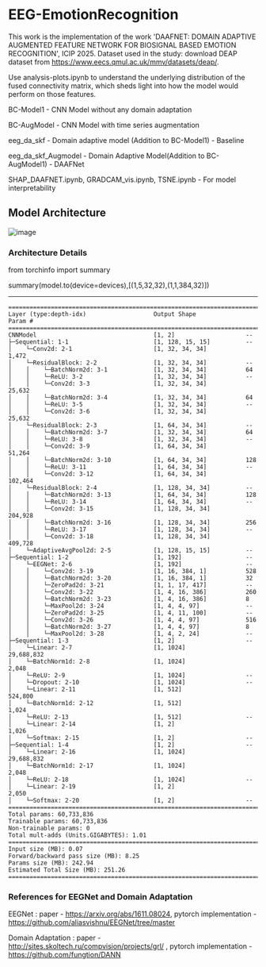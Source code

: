 # EEG-EmotionRecognition

This work is the implementation of the work 'DAAFNET: DOMAIN ADAPTIVE AUGMENTED FEATURE NETWORK FOR BIOSIGNAL BASED EMOTION RECOGNITION', ICIP 2025.
Dataset used in the study: download DEAP dataset from https://www.eecs.qmul.ac.uk/mmv/datasets/deap/.

Use analysis-plots.ipynb to understand the underlying distribution of the fused connectivity matrix, which sheds light into how the model would perform on those features.

BC-Model1 - CNN Model without any domain adaptation


BC-AugModel - CNN Model with time series augmentation


eeg_da_skf - Domain adaptive model (Addition to BC-Model1) - Baseline


eeg_da_skf_Augmodel - Domain Adaptive Model(Addition to BC-AugModel1) - DAAFNet


SHAP_DAAFNET.ipynb, GRADCAM_vis.ipynb, TSNE.ipynb - For model interpretability

## **Model Architecture**
![image](https://github.com/Mythili98/EEG-EmotionRecognition-DA-AFNet/assets/36411676/fab242c1-170a-405e-abad-bfcc1d943ec6)

### Architecture Details
from torchinfo import summary

summary(model.to(device=devices),[(1,5,32,32),(1,1,384,32)])

___________________________________________________________________________
```plaintext
==========================================================================================
Layer (type:depth-idx)                   Output Shape              Param #
==========================================================================================
CNNModel                                 [1, 2]                    --
├─Sequential: 1-1                        [1, 128, 15, 15]          --
│    └─Conv2d: 2-1                       [1, 32, 34, 34]           1,472
│    └─ResidualBlock: 2-2                [1, 32, 34, 34]           --
│    │    └─BatchNorm2d: 3-1             [1, 32, 34, 34]           64
│    │    └─ReLU: 3-2                    [1, 32, 34, 34]           --
│    │    └─Conv2d: 3-3                  [1, 32, 34, 34]           25,632
│    │    └─BatchNorm2d: 3-4             [1, 32, 34, 34]           64
│    │    └─ReLU: 3-5                    [1, 32, 34, 34]           --
│    │    └─Conv2d: 3-6                  [1, 32, 34, 34]           25,632
│    └─ResidualBlock: 2-3                [1, 64, 34, 34]           --
│    │    └─BatchNorm2d: 3-7             [1, 32, 34, 34]           64
│    │    └─ReLU: 3-8                    [1, 32, 34, 34]           --
│    │    └─Conv2d: 3-9                  [1, 64, 34, 34]           51,264
│    │    └─BatchNorm2d: 3-10            [1, 64, 34, 34]           128
│    │    └─ReLU: 3-11                   [1, 64, 34, 34]           --
│    │    └─Conv2d: 3-12                 [1, 64, 34, 34]           102,464
│    └─ResidualBlock: 2-4                [1, 128, 34, 34]          --
│    │    └─BatchNorm2d: 3-13            [1, 64, 34, 34]           128
│    │    └─ReLU: 3-14                   [1, 64, 34, 34]           --
│    │    └─Conv2d: 3-15                 [1, 128, 34, 34]          204,928
│    │    └─BatchNorm2d: 3-16            [1, 128, 34, 34]          256
│    │    └─ReLU: 3-17                   [1, 128, 34, 34]          --
│    │    └─Conv2d: 3-18                 [1, 128, 34, 34]          409,728
│    └─AdaptiveAvgPool2d: 2-5            [1, 128, 15, 15]          --
├─Sequential: 1-2                        [1, 192]                  --
│    └─EEGNet: 2-6                       [1, 192]                  --
│    │    └─Conv2d: 3-19                 [1, 16, 384, 1]           528
│    │    └─BatchNorm2d: 3-20            [1, 16, 384, 1]           32
│    │    └─ZeroPad2d: 3-21              [1, 1, 17, 417]           --
│    │    └─Conv2d: 3-22                 [1, 4, 16, 386]           260
│    │    └─BatchNorm2d: 3-23            [1, 4, 16, 386]           8
│    │    └─MaxPool2d: 3-24              [1, 4, 4, 97]             --
│    │    └─ZeroPad2d: 3-25              [1, 4, 11, 100]           --
│    │    └─Conv2d: 3-26                 [1, 4, 4, 97]             516
│    │    └─BatchNorm2d: 3-27            [1, 4, 4, 97]             8
│    │    └─MaxPool2d: 3-28              [1, 4, 2, 24]             --
├─Sequential: 1-3                        [1, 2]                    --
│    └─Linear: 2-7                       [1, 1024]                 29,688,832
│    └─BatchNorm1d: 2-8                  [1, 1024]                 2,048
│    └─ReLU: 2-9                         [1, 1024]                 --
│    └─Dropout: 2-10                     [1, 1024]                 --
│    └─Linear: 2-11                      [1, 512]                  524,800
│    └─BatchNorm1d: 2-12                 [1, 512]                  1,024
│    └─ReLU: 2-13                        [1, 512]                  --
│    └─Linear: 2-14                      [1, 2]                    1,026
│    └─Softmax: 2-15                     [1, 2]                    --
├─Sequential: 1-4                        [1, 2]                    --
│    └─Linear: 2-16                      [1, 1024]                 29,688,832
│    └─BatchNorm1d: 2-17                 [1, 1024]                 2,048
│    └─ReLU: 2-18                        [1, 1024]                 --
│    └─Linear: 2-19                      [1, 2]                    2,050
│    └─Softmax: 2-20                     [1, 2]                    --
==========================================================================================
Total params: 60,733,836
Trainable params: 60,733,836
Non-trainable params: 0
Total mult-adds (Units.GIGABYTES): 1.01
==========================================================================================
Input size (MB): 0.07
Forward/backward pass size (MB): 8.25
Params size (MB): 242.94
Estimated Total Size (MB): 251.26
==========================================================================================
```

### References for EEGNet and Domain Adaptation
EEGNet : paper - https://arxiv.org/abs/1611.08024, pytorch implementation - https://github.com/aliasvishnu/EEGNet/tree/master

Domain Adaptation : paper - http://sites.skoltech.ru/compvision/projects/grl/ , pytorch implementation - https://github.com/fungtion/DANN

